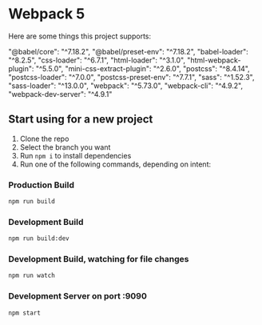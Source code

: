 # Webpack 5

Here are some  things this project supports:

"@babel/core": "^7.18.2",
"@babel/preset-env": "^7.18.2",
"babel-loader": "^8.2.5",
"css-loader": "^6.7.1",
"html-loader": "^3.1.0",
"html-webpack-plugin": "^5.5.0",
"mini-css-extract-plugin": "^2.6.0",
"postcss": "^8.4.14",
"postcss-loader": "^7.0.0",
"postcss-preset-env": "^7.7.1",
"sass": "^1.52.3",
"sass-loader": "^13.0.0",
"webpack": "^5.73.0",
"webpack-cli": "^4.9.2",
"webpack-dev-server": "^4.9.1"

## Start using for a new project
1. Clone the repo
2. Select the branch you want
3. Run `npm i` to install dependencies
4. Run one of the following commands, depending on intent:

### Production Build

```bash
npm run build
```

### Development Build

```bash
npm run build:dev
```

### Development Build, watching for file changes

```bash
npm run watch
```

### Development Server on port :9090

```bash
npm start
```